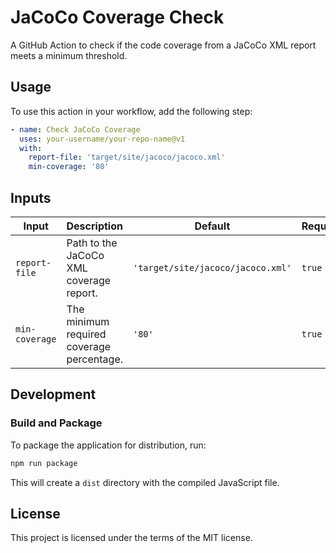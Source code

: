 # JaCoCo Coverage Check

A GitHub Action to check if the code coverage from a JaCoCo XML report meets a minimum threshold.

## Usage

To use this action in your workflow, add the following step:

```yaml
- name: Check JaCoCo Coverage
  uses: your-username/your-repo-name@v1
  with:
    report-file: 'target/site/jacoco/jacoco.xml'
    min-coverage: '80'
```

## Inputs

| Input          | Description                               | Default                               | Required |
|----------------|-------------------------------------------|---------------------------------------|----------|
| `report-file`  | Path to the JaCoCo XML coverage report.   | `'target/site/jacoco/jacoco.xml'`     | `true`   |
| `min-coverage` | The minimum required coverage percentage. | `'80'`                                | `true`   |

## Development


### Build and Package

To package the application for distribution, run:

```bash
npm run package
```

This will create a `dist` directory with the compiled JavaScript file.

## License

This project is licensed under the terms of the MIT license.

